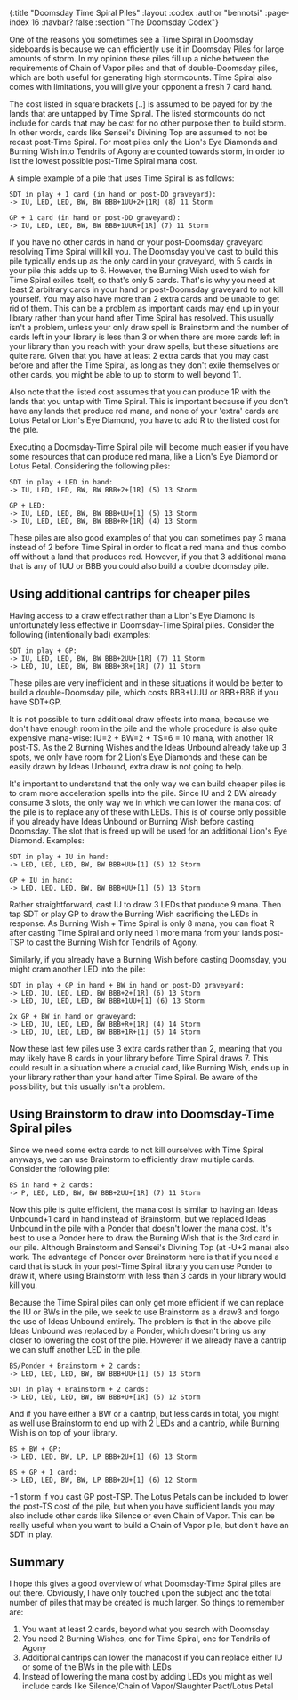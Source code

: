 {:title "Doomsday Time Spiral Piles"
 :layout :codex
 :author "bennotsi"
 :page-index 16
 :navbar? false
 :section "The Doomsday Codex"}

One of the reasons you sometimes see a Time Spiral in Doomsday 
sideboards is because we can efficiently use it in Doomsday Piles for 
large amounts of storm. In my opinion these piles fill up a niche 
between the requirements of Chain of Vapor piles and that of 
double-Doomsday piles, which are both useful for generating high 
stormcounts. Time Spiral also comes with limitations, you will give your 
opponent a fresh 7 card hand.

The cost listed in square brackets [..] is assumed to be payed for by 
the lands that are untapped by Time Spiral. The listed stormcounts do 
not include for cards that may be cast for no other purpose then to 
build storm. In other words, cards like Sensei's Divining Top are 
assumed to not be recast post-Time Spiral. For most piles only the 
Lion's Eye Diamonds and Burning Wish into Tendrils of Agony are counted 
towards storm, in order to list the lowest possible post-Time Spiral 
mana cost.

A simple example of a pile that uses Time Spiral is as follows:
```
SDT in play + 1 card (in hand or post-DD graveyard):
-> IU, LED, LED, BW, BW BBB+1UU+2+[1R] (8) 11 Storm

GP + 1 card (in hand or post-DD graveyard):
-> IU, LED, LED, BW, BW BBB+1UUR+[1R] (7) 11 Storm
```

If you have no other cards in hand or your post-Doomsday graveyard 
resolving Time Spiral will kill you. The Doomsday you've cast to build 
this pile typically ends up as the only card in your graveyard, with 5 
cards in your pile this adds up to 6. However, the Burning Wish used to 
wish for Time Spiral exiles itself, so that's only 5 cards. That's is 
why you need at least 2 arbitrary cards in your hand or post-Doomsday 
graveyard to not kill yourself. You may also have more than 2 extra 
cards and be unable to get rid of them. This can be a problem as 
important cards may end up in your library rather than your hand after 
Time Spiral has resolved. This usually isn't a problem, unless your only 
draw spell is Brainstorm and the number of cards left in your library is 
less than 3 or when there are more cards left in your library than you 
reach with your draw spells, but these situations are quite rare. Given 
that you have at least 2 extra cards that you may cast before and after 
the Time Spiral, as long as they don't exile themselves or other cards, 
you might be able to up to storm to well beyond 11.

Also note that the listed cost assumes that you can produce 1R with the 
lands that you untap with Time Spiral. This is important because if you 
don't have any lands that produce red mana, and none of your 'extra' 
cards are Lotus Petal or Lion's Eye Diamond, you have to add R to the 
listed cost for the pile.

Executing a Doomsday-Time Spiral pile will become much easier if you 
have some resources that can produce red mana, like a Lion's Eye Diamond 
or Lotus Petal. Considering the following piles:
```
SDT in play + LED in hand:
-> IU, LED, LED, BW, BW BBB+2+[1R] (5) 13 Storm

GP + LED:
-> IU, LED, LED, BW, BW BBB+UU+[1] (5) 13 Storm
-> IU, LED, LED, BW, BW BBB+R+[1R] (4) 13 Storm
```

These piles are also good examples of that you can sometimes pay 3 mana 
instead of 2 before Time Spiral in order to float a red mana and thus 
combo off without a land that produces red. However, if you that 3 
additional mana that is any of 1UU or BBB you could also build a double 
doomsday pile.

## Using additional cantrips for cheaper piles

Having access to a draw effect rather than a Lion's Eye Diamond is 
unfortunately less effective in Doomsday-Time Spiral piles. Consider the 
following (intentionally bad) examples:
```
SDT in play + GP:
-> IU, LED, LED, BW, BW BBB+2UU+[1R] (7) 11 Storm
-> LED, IU, LED, BW, BW BBB+3R+[1R] (7) 11 Storm
```

These piles are very inefficient and in these situations it would be 
better to build a double-Doomsday pile, which costs BBB+UUU or BBB+BBB 
if you have SDT+GP.

It is not possible to turn additional draw effects into mana, because we 
don't have enough room in the pile and the whole procedure is also quite 
expensive mana-wise: IU=2 + BW=2 + TS=6 = 10 mana, with another 1R 
post-TS. As the 2 Burning Wishes and the Ideas Unbound already take up 3 
spots, we only have room for 2 Lion's Eye Diamonds and these can be 
easily drawn by Ideas Unbound, extra draw is not going to help.

It's important to understand that the only way we can build cheaper 
piles is to cram more acceleration spells into the pile. Since IU and 2 
BW already consume 3 slots, the only way we in which we can lower the 
mana cost of the pile is to replace any of these with LEDs. This is of 
course only possible if you already have Ideas Unbound or Burning Wish 
before casting Doomsday. The slot that is freed up will be used for an 
additional Lion's Eye Diamond. Examples:

```
SDT in play + IU in hand:
-> LED, LED, LED, BW, BW BBB+UU+[1] (5) 12 Storm

GP + IU in hand:
-> LED, LED, LED, BW, BW BBB+UU+[1] (5) 13 Storm
```

Rather straightforward, cast IU to draw 3 LEDs that produce 9 mana. Then 
tap SDT or play GP to draw the Burning Wish sacrificing the LEDs in 
response. As Burning Wish + Time Spiral is only 8 mana, you can float R 
after casting Time Spiral and only need 1 more mana from your lands 
post-TSP to cast the Burning Wish for Tendrils of Agony.

Similarly, if you already have a Burning Wish before casting Doomsday, 
you might cram another LED into the pile:
```
SDT in play + GP in hand + BW in hand or post-DD graveyard:
-> LED, IU, LED, LED, BW BBB+2+[1R] (6) 13 Storm
-> LED, IU, LED, LED, BW BBB+1UU+[1] (6) 13 Storm

2x GP + BW in hand or graveyard:
-> LED, IU, LED, LED, BW BBB+R+[1R] (4) 14 Storm
-> LED, IU, LED, LED, BW BBB+1R+[1] (5) 14 Storm
```

Now these last few piles use 3 extra cards rather than 2, meaning that 
you may likely have 8 cards in your library before Time Spiral draws 7. 
This could result in a situation where a crucial card, like Burning 
Wish, ends up in your library rather than your hand after Time Spiral. 
Be aware of the possibility, but this usually isn't a problem.

## Using Brainstorm to draw into Doomsday-Time Spiral piles

Since we need some extra cards to not kill ourselves with Time Spiral 
anyways, we can use Brainstorm to efficiently draw multiple cards. 
Consider the following pile:
```
BS in hand + 2 cards:
-> P, LED, LED, BW, BW BBB+2UU+[1R] (7) 11 Storm
```

Now this pile is quite efficient, the mana cost is similar to having an 
Ideas Unbound+1 card in hand instead of Brainstorm, but we replaced 
Ideas Unbound in the pile with a Ponder that doesn't lower the mana 
cost. It's best to use a Ponder here to draw the Burning Wish that is 
the 3rd card in our pile. Although Brainstorm and Sensei's Divining Top 
(at -U+2 mana) also work. The advantage of Ponder over Brainstorm here 
is that if you need a card that is stuck in your post-Time Spiral 
library you can use Ponder to draw it, where using Brainstorm with less 
than 3 cards in your library would kill you.

Because the Time Spiral piles can only get more efficient if we can 
replace the IU or BWs in the pile, we seek to use Brainstorm as a draw3 
and forgo the use of Ideas Unbound entirely. The problem is that in the 
above pile Ideas Unbound was replaced by a Ponder, which doesn't bring 
us any closer to lowering the cost of the pile. However if we already 
have a cantrip we can stuff another LED in the pile.
```
BS/Ponder + Brainstorm + 2 cards:
-> LED, LED, LED, BW, BW BBB+UU+[1] (5) 13 Storm

SDT in play + Brainstorm + 2 cards:
-> LED, LED, LED, BW, BW BBB+U+[1R] (5) 12 Storm
```

And if you have either a BW or a cantrip, but less cards in total, you 
might as well use Brainstorm to end up with 2 LEDs and a cantrip, while 
Burning Wish is on top of your library.
```
BS + BW + GP:
-> LED, LED, BW, LP, LP BBB+2U+[1] (6) 13 Storm

BS + GP + 1 card:
-> LED, LED, BW, BW, LP BBB+2U+[1] (6) 12 Storm
```
+1 storm if you cast GP post-TSP. The Lotus Petals can be included to 
lower the post-TS cost of the pile, but when you have sufficient lands 
you may also include other cards like Silence or even Chain of Vapor. 
This can be really useful when you want to build a Chain of Vapor pile, 
but don't have an SDT in play.

## Summary

I hope this gives a good overview of what Doomsday-Time Spiral piles are 
out there. Obviously, I have only touched upon the subject and the total 
number of piles that may be created is much larger. So things to 
remember are:
1. You want at least 2 cards, beyond what you search with Doomsday
2. You need 2 Burning Wishes, one for Time Spiral, one for Tendrils of Agony
3. Additional cantrips can lower the manacost if you can replace either IU or some of the BWs in the pile with LEDs
4. Instead of lowering the mana cost by adding LEDs you might as well include cards like Silence/Chain of Vapor/Slaughter Pact/Lotus Petal
